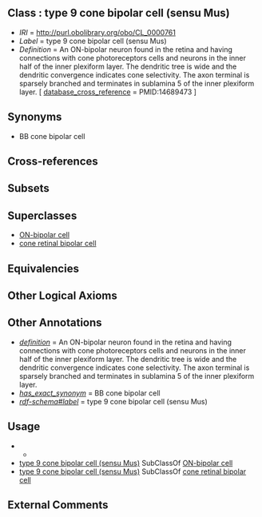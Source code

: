 
## Class : type 9 cone bipolar cell (sensu Mus)

 * *IRI* = http://purl.obolibrary.org/obo/CL_0000761
 * *Label* = type 9 cone bipolar cell (sensu Mus)
 * *Definition* = An ON-bipolar neuron found in the retina and having connections with cone photoreceptors cells and neurons in the inner half of the inner plexiform layer. The dendritic tree is wide and the dendritic convergence indicates cone selectivity. The axon terminal is sparsely branched and terminates in sublamina 5 of the inner plexiform layer. [ [database_cross_reference](../../ef/oboInOwl#hasDbXref.md) = PMID:14689473 ]

## Synonyms

 * BB cone bipolar cell

## Cross-references


## Subsets


## Superclasses

 * [ON-bipolar cell](../../CL/49/CL_0000749.md)
 * [cone retinal bipolar cell](../../CL/52/CL_0000752.md)

## Equivalencies


## Other Logical Axioms


## Other Annotations

 * *[definition](../../IAO/15/IAO_0000115.md)* = An ON-bipolar neuron found in the retina and having connections with cone photoreceptors cells and neurons in the inner half of the inner plexiform layer. The dendritic tree is wide and the dendritic convergence indicates cone selectivity. The axon terminal is sparsely branched and terminates in sublamina 5 of the inner plexiform layer.
 * *[has_exact_synonym](../../ym/oboInOwl#hasExactSynonym.md)* = BB cone bipolar cell
 * *[rdf-schema#label](../../el/rdf-schema#label.md)* = type 9 cone bipolar cell (sensu Mus)

## Usage

 * -
 * [type 9 cone bipolar cell (sensu Mus)](../../CL/61/CL_0000761.md) SubClassOf [ON-bipolar cell](../../CL/49/CL_0000749.md)
 * [type 9 cone bipolar cell (sensu Mus)](../../CL/61/CL_0000761.md) SubClassOf [cone retinal bipolar cell](../../CL/52/CL_0000752.md)

## External Comments

